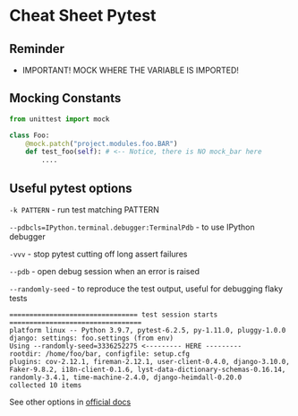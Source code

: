 # Cheat Sheet Pytest 

## Reminder

- IMPORTANT! MOCK WHERE THE VARIABLE IS IMPORTED!

## Mocking Constants

```python
from unittest import mock

class Foo:
    @mock.patch("project.modules.foo.BAR")
    def test_foo(self): # <-- Notice, there is NO mock_bar here
        ....
```

## Useful pytest options

`-k PATTERN` - run test matching PATTERN

`--pdbcls=IPython.terminal.debugger:TerminalPdb` - to use IPython debugger 

`-vvv` - stop pytest cutting off long assert failures

`--pdb` - open debug session when an error is raised

`--randomly-seed` - to reproduce the test output, useful for debugging flaky tests

```
================================ test session starts =================================
platform linux -- Python 3.9.7, pytest-6.2.5, py-1.11.0, pluggy-1.0.0
django: settings: foo.settings (from env)
Using --randomly-seed=3336252275 <--------- HERE ---------
rootdir: /home/foo/bar, configfile: setup.cfg
plugins: cov-2.12.1, fireman-2.12.1, user-client-0.4.0, django-3.10.0, Faker-9.8.2, i18n-client-0.1.6, lyst-data-dictionary-schemas-0.16.14, randomly-3.4.1, time-machine-2.4.0, django-heimdall-0.20.0
collected 10 items  
```

See other options in [official docs](https://docs.pytest.org/en/6.2.x/reference.html#command-line-flags)
